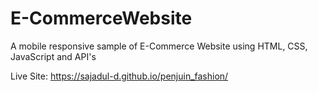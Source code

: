 # E-CommerceWebsite
 A mobile responsive sample of E-Commerce Website using HTML, CSS, JavaScript and API's
 
 Live Site:
 https://sajadul-d.github.io/penjuin_fashion/
 
 
 
 
